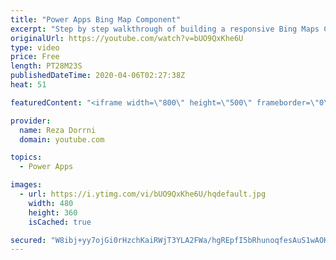 ```yaml
---
title: "Power Apps Bing Map Component"
excerpt: "Step by step walkthrough of building a responsive Bing Maps Component.  Canvas components make it easier to build reusable controls. The ‘master’ / ‘instance’ behavior makes it easy to reuse them as building blocks inside the app or shared between apps. By creating a component library, app makers easily"
originalUrl: https://youtube.com/watch?v=bUO9QxKhe6U
type: video
price: Free
length: PT28M23S
publishedDateTime: 2020-04-06T02:27:38Z
heat: 51

featuredContent: "<iframe width=\"800\" height=\"500\" frameborder=\"0\" src=\"https://www.youtube.com/embed/bUO9QxKhe6U\" allow=\"accelerometer; autoplay; encrypted-media; gyroscope; picture-in-picture\" allowfullscreen></iframe>"

provider:
  name: Reza Dorrni
  domain: youtube.com

topics:
  - Power Apps

images:
  - url: https://i.ytimg.com/vi/bUO9QxKhe6U/hqdefault.jpg
    width: 480
    height: 360
    isCached: true

secured: "W8ibj+yy7ojGi0rHzchKaiRWjT3YLA2FWa/hgREpfI5bRhunoqfesAuS1wAOKWE3vN7vRqRcHMwSPxO6w2b0pLfQW5EJkkpw6RPN7VZVqIr8AR2w0dYkt2ZU5TUnQkpGodSkgtCVTeoRybT1AF+Tnk7f3nx7RcZvhfL+t4z2ARqNyT7BmJH7kg9UZoAbuL30pUGdGSr6lU2xc6htx5QBbxSxynU3JKUkmWQ1oKr11FlbW/6eFNRwzcE7Hxya+Pp0fBdo/iltyer+rSRvK5wvxk0NcFDA6NVsx9BzXAiT1X2Hp14ie3+Hi5cVj0M5h2yirEfr9QLwiRM0dspDFHjVB1InaC5bCyV2WqN+jI8f/NgD1C3J2C5Huz2VtoN6/Hg9D27xoGWKJ/MVGrQx5VsMSw==;HpR3MROfAWco56V2tmcULw=="
---
```


